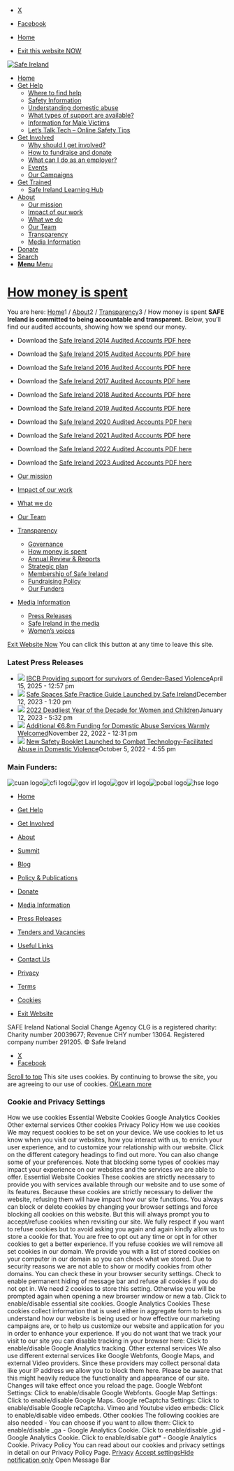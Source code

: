   * [X](https://twitter.com/SAFEIreland "X")
  * [Facebook](https://www.facebook.com/safe.ireland "Facebook")


  * [Home](https://www.safeireland.ie/)
  * [Exit this website NOW](https://www.google.ie/)


[![Safe Ireland](https://www.safeireland.ie/wp-content/themes/master/images/si-logo-2018v1.png)](https://www.safeireland.ie/)
  * [Home](https://www.safeireland.ie/)
  * [Get Help](https://www.safeireland.ie/get-help/)
    * [Where to find help](https://www.safeireland.ie/get-help/where-to-find-help/)
    * [Safety Information](https://www.safeireland.ie/get-help/safety-information/)
    * [Understanding domestic abuse](https://www.safeireland.ie/get-help/understanding-domestic-abuse/)
    * [What types of support are available?](https://www.safeireland.ie/get-help/what-types-of-support-are-available/)
    * [Information for Male Victims](https://www.safeireland.ie/get-help/information-for-male-victims/)
    * [Let’s Talk Tech – Online Safety Tips](https://www.safeireland.ie/lets-talk-tech-online-safety-tips/)
  * [Get Involved](https://www.safeireland.ie/get-involved/)
    * [Why should I get involved?](https://www.safeireland.ie/get-involved/why-should-i-get-involved/)
    * [How to fundraise and donate](https://www.safeireland.ie/get-involved/how-to-fundraise-and-donate/)
    * [What can I do as an employer?](https://www.safeireland.ie/get-involved/what-can-i-do-as-an-employer/)
    * [Events](https://www.safeireland.ie/get-involved/events/)
    * [Our Campaigns](https://www.safeireland.ie/get-involved/our-campaigns/)
  * [Get Trained](https://www.safeireland.ie/about/transparency/how-money-is-spent/)
    * [Safe Ireland Learning Hub](https://www.safeireland.ie/safe-ireland-learning-hub/)
  * [About](https://www.safeireland.ie/about/)
    * [Our mission](https://www.safeireland.ie/about/our-mission/)
    * [Impact of our work](https://www.safeireland.ie/about/impact-of-our-work/)
    * [What we do](https://www.safeireland.ie/about/what-we-do/)
    * [Our Team](https://www.safeireland.ie/about/our-team/)
    * [Transparency](https://www.safeireland.ie/about/transparency/)
    * [Media Information](https://www.safeireland.ie/about/media-information/)
  * [Donate](https://www.safeireland.ie/get-involved/how-to-fundraise-and-donate/)
  * [Search](https://www.safeireland.ie/about/transparency/how-money-is-spent/?s=)
  * [ **Menu** Menu ](https://www.safeireland.ie/about/transparency/how-money-is-spent/)


# [How money is spent](https://www.safeireland.ie/about/transparency/how-money-is-spent/ "Permanent Link: How money is spent")
You are here: [Home](https://www.safeireland.ie "Safe Ireland")1 / [About](https://www.safeireland.ie/about/ "About")2 / [Transparency](https://www.safeireland.ie/about/transparency/ "Transparency")3 / How money is spent
**SAFE Ireland is committed to being accountable and transparent.**
Below, you’ll find our audited accounts, showing how we spend our money.
  * Download the [Safe Ireland 2014 Audited Accounts PDF here](https://www.safeireland.ie/wp-content/uploads/NNWRSS-Ltd-T-a-SAFE-Ireland-Signed-Audited-Accounts-2014.pdf)
  * Download the [Safe Ireland 2015 Audited Accounts PDF here](https://www.safeireland.ie/safeireland-docs/SAFE%20Ireand%202015%20Audited%20Accounts.pdf)
  * Download the [Safe Ireland 2016 Audited Accounts PDF here](https://www.safeireland.ie/wp-content/uploads/Signed-SAFE_Ireland_Audited_Accounts_2016.pdf)
  * Download the [Safe Ireland 2017 Audited Accounts PDF here](https://www.safeireland.ie/wp-content/uploads/Safe-Ireland-2017-Financial-Statements-Signed-Dated-.pdf)
  * Download the [Safe Ireland 2018 Audited Accounts PDF here](https://www.safeireland.ie/wp-content/uploads/SIGNED-Safe-Ireland-Financial-Statements-YE-31.12.2018.pdf)
  * Download the [Safe Ireland 2019 Audited Accounts PDF here](https://www.safeireland.ie/wp-content/uploads/Signed-Safe-Ireland-FS-31.12.2019.pdf)
  * Download the [Safe Ireland 2020 Audited Accounts PDF here](https://www.safeireland.ie/wp-content/uploads/Safe-Ireland-Annual-Report-and-Financial-Statements-2020.pdf)
  * Download the [Safe Ireland 2021 Audited Accounts PDF here](https://www.safeireland.ie/wp-content/uploads/Final-Financial-Accounts-y_end31-12-2021.pdf)
  * Download the [Safe Ireland 2022 Audited Accounts PDF here](https://www.safeireland.ie/wp-content/uploads/SIGNED-Safe-Ireland-Audited-Financial-Statements-YE-31.12.2022-1.pdf)
  * Download the [Safe Ireland 2023 Audited Accounts PDF here](https://www.safeireland.ie/wp-content/uploads/SIGNED-Safe-Ireland-Financial-Statements-YE-31.12.2023.pdf)


  * [Our mission](https://www.safeireland.ie/about/our-mission/)
  * [Impact of our work](https://www.safeireland.ie/about/impact-of-our-work/)
  * [What we do](https://www.safeireland.ie/about/what-we-do/)
  * [Our Team](https://www.safeireland.ie/about/our-team/)
  * [Transparency](https://www.safeireland.ie/about/transparency/)
    * [Governance](https://www.safeireland.ie/about/transparency/governance/)
    * [How money is spent](https://www.safeireland.ie/about/transparency/how-money-is-spent/)
    * [Annual Review & Reports](https://www.safeireland.ie/about/transparency/annual-review-reports/)
    * [Strategic plan](https://www.safeireland.ie/about/transparency/strategic-plan/)
    * [Membership of Safe Ireland](https://www.safeireland.ie/about/transparency/membership-of-safe-ireland/)
    * [Fundraising Policy](https://www.safeireland.ie/about/transparency/fundraising-policy/)
    * [Our Funders](https://www.safeireland.ie/about/transparency/our-funders/)
  * [Media Information](https://www.safeireland.ie/about/media-information/)
    * [Press Releases](https://www.safeireland.ie/about/media-information/press-releases/)
    * [Safe Ireland in the media](https://www.safeireland.ie/about/media-information/safe-ireland-in-the-media/)
    * [Women’s voices](https://www.safeireland.ie/about/media-information/womens-voices/)


[Exit Website Now](https://www.google.ie/)
You can click this button at any time to leave this site.
### Latest Press Releases
  * [![](https://www.safeireland.ie/wp-content/uploads/Screenshot-2025-04-15-125945-1-50x50.png)](https://www.safeireland.ie/ibcb-providing-support-for-survivors-of-gender-based-violence/ "Read: IBCB Providing support for survivors of Gender-Based Violence")
[IBCB Providing support for survivors of Gender-Based Violence](https://www.safeireland.ie/ibcb-providing-support-for-survivors-of-gender-based-violence/ "Read: IBCB Providing support for survivors of Gender-Based Violence")April 15, 2025 - 12:57 pm
  * [![](https://www.safeireland.ie/wp-content/uploads/safe-practice-thumb-50x50.jpg)](https://www.safeireland.ie/safe-spaces-safe-practice-guide-launched-by-safe-ireland/ "Read: Safe Spaces Safe Practice Guide Launched by Safe Ireland")
[Safe Spaces Safe Practice Guide Launched by Safe Ireland](https://www.safeireland.ie/safe-spaces-safe-practice-guide-launched-by-safe-ireland/ "Read: Safe Spaces Safe Practice Guide Launched by Safe Ireland")December 12, 2023 - 1:20 pm
  * [![](https://www.safeireland.ie/wp-content/uploads/woman-fist-50x50.jpg)](https://www.safeireland.ie/2022-deadliest-year-of-the-decade-for-women-and-children/ "Read: 2022 Deadliest Year of the Decade for Women and Children")
[2022 Deadliest Year of the Decade for Women and Children](https://www.safeireland.ie/2022-deadliest-year-of-the-decade-for-women-and-children/ "Read: 2022 Deadliest Year of the Decade for Women and Children")January 12, 2023 - 5:32 pm
  * [![](https://www.safeireland.ie/wp-content/uploads/Woman-leaving-50x50.jpg)](https://www.safeireland.ie/additional-e6-8m-funding-for-domestic-abuse-services-warmly-welcomed-2/ "Read: Additional €6.8m Funding for Domestic Abuse Services Warmly Welcomed")
[Additional €6.8m Funding for Domestic Abuse Services Warmly Welcomed](https://www.safeireland.ie/additional-e6-8m-funding-for-domestic-abuse-services-warmly-welcomed-2/ "Read: Additional €6.8m Funding for Domestic Abuse Services Warmly Welcomed")November 22, 2022 - 12:31 pm
  * [![](https://www.safeireland.ie/wp-content/uploads/Booklet-Cover1-50x50.jpg)](https://www.safeireland.ie/new-safety-booklet-launched-to-combat-technology-facilitated-abuse-in-domestic-violence/ "Read: New Safety Booklet Launched to Combat Technology-Facilitated Abuse in Domestic Violence")
[New Safety Booklet Launched to Combat Technology-Facilitated Abuse in Domestic Violence](https://www.safeireland.ie/new-safety-booklet-launched-to-combat-technology-facilitated-abuse-in-domestic-violence/ "Read: New Safety Booklet Launched to Combat Technology-Facilitated Abuse in Domestic Violence")October 5, 2022 - 4:55 pm


### Main Funders:
![cuan logo](https://www.safeireland.ie/wp-content/uploads/logo-cuan.png)![cfi logo](https://www.safeireland.ie/wp-content/uploads/logo-cfi.png)![gov irl logo](https://www.safeireland.ie/wp-content/uploads/logo-goi2.png)![gov irl logo](https://www.safeireland.ie/wp-content/uploads/logo-doj.png)![pobal logo](https://www.safeireland.ie/wp-content/uploads/logo-pobal.png)![hse logo](https://www.safeireland.ie/wp-content/uploads/logo-hse.png)
  * [Home](https://www.safeireland.ie/)
  * [Get Help](https://www.safeireland.ie/get-help/)
  * [Get Involved](https://www.safeireland.ie/get-involved/)
  * [About](https://www.safeireland.ie/about/)
  * [Summit](https://www.safeireland.ie/?page_id=3620)
  * [Blog](https://www.safeireland.ie/blog/)


  * [Policy & Publications](https://www.safeireland.ie/policy-publications/)
  * [Donate](https://www.safeireland.ie/get-involved/how-to-fundraise-and-donate/)
  * [Media Information](https://www.safeireland.ie/about/media-information/)
  * [Press Releases](https://www.safeireland.ie/about/media-information/press-releases/)
  * [Tenders and Vacancies](https://www.safeireland.ie/tenders-and-vacancies/)
  * [Useful Links](https://www.safeireland.ie/links/)


  * [Contact Us](https://www.safeireland.ie/contact-us/)
  * [Privacy](https://www.safeireland.ie/privacy/)
  * [Terms](https://www.safeireland.ie/terms/)
  * [Cookies](https://www.safeireland.ie/cookies/)
  * [Exit Website](https://www.google.ie)


SAFE Ireland National Social Change Agency CLG is a registered charity: Charity number 20039677; Revenue CHY number 13064. Registered company number 291205.
© Safe Ireland 
  * [X](https://twitter.com/SAFEIreland "X")
  * [Facebook](https://www.facebook.com/safe.ireland "Facebook")


[Scroll to top](https://www.safeireland.ie/about/transparency/how-money-is-spent/#top "Scroll to top")
This site uses cookies. By continuing to browse the site, you are agreeing to our use of cookies.
[OK](https://www.safeireland.ie/about/transparency/how-money-is-spent/)[Learn more](https://www.safeireland.ie/about/transparency/how-money-is-spent/)
### Cookie and Privacy Settings
How we use cookies
Essential Website Cookies
Google Analytics Cookies
Other external services
Other cookies
Privacy Policy
How we use cookies
We may request cookies to be set on your device. We use cookies to let us know when you visit our websites, how you interact with us, to enrich your user experience, and to customize your relationship with our website. 
Click on the different category headings to find out more. You can also change some of your preferences. Note that blocking some types of cookies may impact your experience on our websites and the services we are able to offer.
Essential Website Cookies
These cookies are strictly necessary to provide you with services available through our website and to use some of its features.
Because these cookies are strictly necessary to deliver the website, refusing them will have impact how our site functions. You always can block or delete cookies by changing your browser settings and force blocking all cookies on this website. But this will always prompt you to accept/refuse cookies when revisiting our site.
We fully respect if you want to refuse cookies but to avoid asking you again and again kindly allow us to store a cookie for that. You are free to opt out any time or opt in for other cookies to get a better experience. If you refuse cookies we will remove all set cookies in our domain.
We provide you with a list of stored cookies on your computer in our domain so you can check what we stored. Due to security reasons we are not able to show or modify cookies from other domains. You can check these in your browser security settings.
Check to enable permanent hiding of message bar and refuse all cookies if you do not opt in. We need 2 cookies to store this setting. Otherwise you will be prompted again when opening a new browser window or new a tab.
Click to enable/disable essential site cookies.
Google Analytics Cookies
These cookies collect information that is used either in aggregate form to help us understand how our website is being used or how effective our marketing campaigns are, or to help us customize our website and application for you in order to enhance your experience.
If you do not want that we track your visit to our site you can disable tracking in your browser here:
Click to enable/disable Google Analytics tracking.
Other external services
We also use different external services like Google Webfonts, Google Maps, and external Video providers. Since these providers may collect personal data like your IP address we allow you to block them here. Please be aware that this might heavily reduce the functionality and appearance of our site. Changes will take effect once you reload the page.
Google Webfont Settings:
Click to enable/disable Google Webfonts.
Google Map Settings:
Click to enable/disable Google Maps.
Google reCaptcha Settings:
Click to enable/disable Google reCaptcha.
Vimeo and Youtube video embeds:
Click to enable/disable video embeds.
Other cookies
The following cookies are also needed - You can choose if you want to allow them:
Click to enable/disable _ga - Google Analytics Cookie.
Click to enable/disable _gid - Google Analytics Cookie.
Click to enable/disable _gat_* - Google Analytics Cookie.
Privacy Policy
You can read about our cookies and privacy settings in detail on our Privacy Policy Page. 
[Privacy](https://www.safeireland.ie/privacy/)
[Accept settings](https://www.safeireland.ie/about/transparency/how-money-is-spent/ "Allow to use cookies, you always can modify used cookies and services")[Hide notification only](https://www.safeireland.ie/about/transparency/how-money-is-spent/ "Do not allow to use cookies or services - some functionality on our site might not work as expected.")
Open Message Bar
